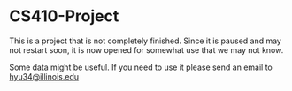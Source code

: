 CS410-Project
=============
This is a project that is not completely finished. Since it is paused and may not restart soon, it is now opened for somewhat use that we may not know.

Some data might be useful. If you need to use it please send an email to hyu34@illinois.edu
